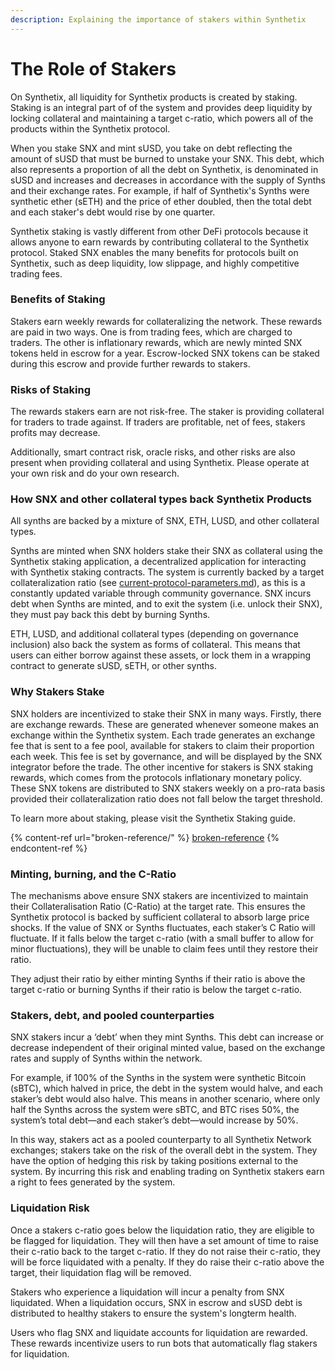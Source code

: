 ```yaml
---
description: Explaining the importance of stakers within Synthetix
---
```


# The Role of Stakers

On Synthetix, all liquidity for Synthetix products is created by staking. Staking is an integral part of of the system and provides deep liquidity by locking collateral and maintaining a target c-ratio, which powers all of the products within the Synthetix protocol.

When you stake SNX and mint sUSD, you take on debt reflecting the amount of sUSD that must be burned to unstake your SNX. This debt, which also represents a proportion of all the debt on Synthetix, is denominated in sUSD and increases and decreases in accordance with the supply of Synths and their exchange rates. For example, if half of Synthetix's Synths were synthetic ether (sETH) and the price of ether doubled, then the total debt and each staker's debt would rise by one quarter.

Synthetix staking is vastly different from other DeFi protocols because it allows anyone to earn rewards by contributing collateral to the Synthetix protocol. Staked SNX enables the many benefits for protocols built on Synthetix, such as deep liquidity, low slippage, and highly competitive trading fees.

### Benefits of Staking

Stakers earn weekly rewards for collateralizing the network. These rewards are paid in two ways. One is from trading fees, which are charged to traders. The other is inflationary rewards, which are newly minted SNX tokens held in escrow for a year. Escrow-locked SNX tokens can be staked during this escrow and provide further rewards to stakers.

### Risks of Staking

The rewards stakers earn are not risk-free. The staker is providing collateral for traders to trade against. If traders are profitable, net of fees, stakers profits may decrease.

Additionally, smart contract risk, oracle risks, and other risks are also present when providing collateral and using Synthetix. Please operate at your own risk and do your own research.

### **How SNX and other collateral types back Synthetix Products**

All synths are backed by a mixture of SNX, ETH, LUSD, and other collateral types.

Synths are minted when SNX holders stake their SNX as collateral using the Synthetix staking application, a decentralized application for interacting with Synthetix staking contracts. The system is currently backed by a target collateralization ratio (see [current-protocol-parameters.md](../../staking/current-protocol-parameters.md "mention")), as this is a constantly updated variable through community governance. SNX incurs debt when Synths are minted, and to exit the system (i.e. unlock their SNX), they must pay back this debt by burning Synths.

ETH, LUSD, and additional collateral types (depending on governance inclusion) also back the system as forms of collateral. This means that users can either borrow against these assets, or lock them in a wrapping contract to generate sUSD, sETH, or other synths.

### **Why Stakers Stake**

SNX holders are incentivized to stake their SNX in many ways. Firstly, there are exchange rewards. These are generated whenever someone makes an exchange within the Synthetix system. Each trade generates an exchange fee that is sent to a fee pool, available for stakers to claim their proportion each week. This fee is set by governance, and will be displayed by the SNX integrator before the trade. The other incentive for stakers is SNX staking rewards, which comes from the protocols inflationary monetary policy. These SNX tokens are distributed to SNX stakers weekly on a pro-rata basis provided their collateralization ratio does not fall below the target threshold.

To learn more about staking, please visit the Synthetix Staking guide.

{% content-ref url="broken-reference/" %}
[broken-reference](broken-reference/)
{% endcontent-ref %}

### **Minting, burning, and the C-Ratio**

The mechanisms above ensure SNX stakers are incentivized to maintain their Collateralisation Ratio (C-Ratio) at the target rate. This ensures the Synthetix protocol is backed by sufficient collateral to absorb large price shocks. If the value of SNX or Synths fluctuates, each staker’s C Ratio will fluctuate. If it falls below the target c-ratio (with a small buffer to allow for minor fluctuations), they will be unable to claim fees until they restore their ratio.

They adjust their ratio by either minting Synths if their ratio is above the target c-ratio or burning Synths if their ratio is below the target c-ratio.

### **Stakers, debt, and pooled counterparties**

SNX stakers incur a ‘debt’ when they mint Synths. This debt can increase or decrease independent of their original minted value, based on the exchange rates and supply of Synths within the network.

For example, if 100% of the Synths in the system were synthetic Bitcoin (sBTC), which halved in price, the debt in the system would halve, and each staker’s debt would also halve. This means in another scenario, where only half the Synths across the system were sBTC, and BTC rises 50%, the system’s total debt—and each staker’s debt—would increase by 50%.

In this way, stakers act as a pooled counterparty to all Synthetix Network exchanges; stakers take on the risk of the overall debt in the system. They have the option of hedging this risk by taking positions external to the system. By incurring this risk and enabling trading on Synthetix stakers earn a right to fees generated by the system.

### **Liquidation Risk**

Once a stakers c-ratio goes below the liquidation ratio, they are eligible to be flagged for liquidation. They will then have a set amount of time to raise their c-ratio back to the target c-ratio. If they do not raise their c-ratio, they will be force liquidated with a penalty. If they do raise their c-ratio above the target, their liquidation flag will be removed.

Stakers who experience a liquidation will incur a penalty from SNX liquidated. When a liquidation occurs, SNX in escrow and sUSD debt is distributed to healthy stakers to ensure the system's longterm health.

Users who flag SNX and liquidate accounts for liquidation are rewarded. These rewards incentivize users to run bots that automatically flag stakers for liquidation.
